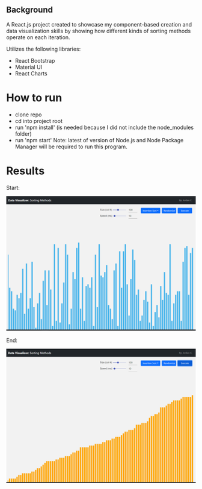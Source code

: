 ## Background
A React.js project created to showcase my component-based creation and data visualization skills by showing how different kinds of sorting methods operate on each iteration.  

Utilizes the following libraries:
- React Bootstrap
- Material UI
- React Charts

# How to run
- clone repo
- cd into project root
- run 'npm install' (is needed because I did not include the node_modules folder)
- run 'npm start'
Note: latest of version of Node.js and Node Package Manager will be required to run this program.  

# Results
Start:
<p align="center">
  <img src="src/assets/start.PNG">
</p>

End:
<p align="center">
  <img src="src/assets/end.PNG">
</p>

